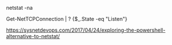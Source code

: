 
netstat -na

Get-NetTCPConnection | ? {$_.State -eq "Listen"}

https://sysnetdevops.com/2017/04/24/exploring-the-powershell-alternative-to-netstat/